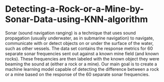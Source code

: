 # Detecting-a-Rock-or-a-Mine-by-Sonar-Data-using-KNN-algorithm

Sonar (sound navigation ranging) is a technique that uses sound propagation (usually underwater, as in submarine navigation) to navigate, communicate with or detect objects on or under the surface of the water, such as other vessels.
The data set contains the response metrics for 60 separate sonar frequencies sent out against a known mine field (and known rocks). These frequencies are then labeled with the known object they were beaming the sound at (either a rock or a mine).
Our main goal is to create a machine learning model capable of detecting the difference between a rock or a mine based on the response of the 60 separate sonar frequencies.
